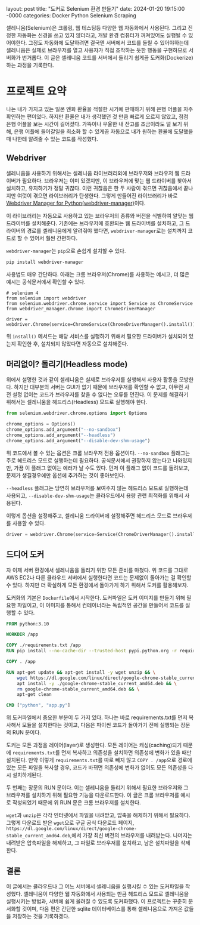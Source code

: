 layout: post
title: "도커로 Selenium 환경 만들기"
date: 2024-01-20 19:15:00 -0000
categories: Docker Python Selenium Scraping

셀레니움(Selenium)은 크롤링, 웹 테스팅등 다양한 웹 자동화에서 사용된다. 그리고 진정한 자동화는 신경을 쓰고 있지 않더라고, 개발 환경 컴퓨터가 꺼져있어도 실행될 수 있어야한다. 그정도 자동화에 도달하려면 결국엔 서버에서 코드를 돌릴 수 있어야하는데 셀레니움은 실제로 브라우저를 열고 사용자가 직접 조작하는 듯한 행동을 구현하므로 서버화가 번거롭다. 이 글은 셀레니움 코드를 서버에서 돌리기 쉽게끔 도커화(Dockerize)하는 과정을 기록한다.

# 프로젝트 요약
나는 내가 가지고 있는 일본 엔화 환율을 적절한 시기에 판매하기 위해 은행 어플을 자주 확인하는 편이었다. 하지만 환율은 내가 생각했던 것 만큼 빠르게 오르지 않았고, 점점 은행 어플을 보는 시간이 길어졌다. 가뜩이나 우울한 내 잔고를 조금이라도 덜 보기 위해, 은행 어플에 들어갈일을 최소화 할 수 있게끔 자동으로 내가 원하는 환율에 도달했을 때 나한테 알려줄 수 있는 코드를 작성했다.

## Webdriver
셀레니움을 사용하기 위해서는 셀레니움 라이브러리외에 브라우저와 브라우저 웹 드라이버가 필요하다. 브라우저는 이미 있겠지만, 이 브라우저에 맞는 웹 드라이버를 찾아서 설치하고, 유지하기가 정말 귀찮다. 이런 귀찮음은 한 두 사람이 겪으면 귀찮음에서 끝나지만 여럿이 겪으면 라이브러리가 탄생한다. 그렇게 만들어진 라이브러리가 바로 [Webdriver Manager for Python(webdriver-manager)](https://pypi.org/project/webdriver-manager/)이다.

이 라이브러리는 자동으로 사용하고 있는 브라우저의 종류와 버전을 식별하여 알맞는 웹드라이버를 설치해준다. 기존에는 브라우저에 호환되는 웹 드라이버를 설치하고, 그 드라이버의 경로를 셀레니움에게 알려줘야 했다면, `webdriver-manager`로는 설치까지 코드로 할 수 있어서 훨씬 간편하다. 

`webdriver-manager`는 `pip`으로 손쉽게 설치할 수 있다.
```bash
pip install webdriver-manager
```

사용법도 매우 간단하다. 아래는 크롬 브라우저(Chrome)를 사용하는 예시고, 더 많은 예시는 공식문서에서 확인할 수 있다.

```python3
# selenium 4
from selenium import webdriver
from selenium.webdriver.chrome.service import Service as ChromeService
from webdriver_manager.chrome import ChromeDriverManager

driver = webdriver.Chrome(service=ChromeService(ChromeDriverManager().install()))
```
위 `install()` 메서드는 해당 서비스를 실행하기 위해서 필요한 드라이버가 설치되어 있는지 확인한 후, 설치되지 않았다면 자동으로 설치해준다.

## 머리없이? 돌리기(Headless mode)
위에서 설명한 것과 같이 셀레니움은 실제로 브라우저를 실행해서 사용자 활동을 모방한다. 하지만 대부분의 서버는 GUI가 없기 때문에 브라우저를 확인할 수 없고, 아무런 사전 설정 없이는 코드가 브라우저를 찾을 수 없다는 오류를 던진다. 이 문제를 해결하기 위해서는 셀레니움을 헤드리스(Headless) 모드로 실행해야 한다.

```python
from selenium.webdriver.chrome.options import Options

chrome_options = Options()
chrome_options.add_argument("--no-sandbox")
chrome_options.add_argument("--headless")
chrome_options.add_argument("--disable-dev-shm-usage")
```
위 코드에서 볼 수 있는 옵션은 크롬 브라우저 전용 옵션이다. `--no-sandbox` 플래그는 주로 헤드리스 모드로 실행하는데 필요하다. 공식문서에서 권장하지 않는다고 나와있지만, 가끔 이 플래그 없이는 에러가 날 수도 있다. 먼저 이 플래그 없이 코드를 돌려보고, 문제가 생길경우에만 옵션에 추가하는 것이 좋아보인다.

`--headless` 플래그는 당연히 브라우저를 보여주지 않는 헤드리스 모드로 실행하는데 사용되고, `--disable-dev-shm-usage`는 클라우드에서 용량 관련 최적화를 위해서 사용된다.

이렇게 옵션을 설정해주고, 셀레니움 드라이버에 설정해주면 헤드리스 모드로 브라우저를 사용할 수 있다.

```python
driver = webdriver.Chrome(service=Service(ChromeDriverManager().install()), options=chrome_options)
```

## 드디어 도커
자 이제 서버 환경에서 셀레니움을 돌리기 위한 모든 준비를 마쳤다. 위 코드를 그대로 AWS EC2나 다른 클라우드 서버에서 실행한다면 코드는 문제없이 돌아가는 걸 확인할 수 있다. 하지만 더 확실하게 모든 환경에서 돌아가게 하기 위해서 도커를 활용해보자.

도커화의 기본은 `Dockerfile`에서 시작한다. 도커파일은 도커 이미지를 만들기 위해 필요한 파일이고, 이 이미지를 통해서 컨테이너라는 독립적인 공간을 만들어서 코드를 실행할 수 있다.

```Dockerfile
FROM python:3.10

WORKDIR /app

COPY ./requirements.txt /app
RUN pip install --no-cache-dir --trusted-host pypi.python.org -r requirements.txt

COPY . /app

RUN apt-get update && apt-get install -y wget unzip && \
    wget https://dl.google.com/linux/direct/google-chrome-stable_current_amd64.deb && \
    apt install -y ./google-chrome-stable_current_amd64.deb && \
    rm google-chrome-stable_current_amd64.deb && \
    apt-get clean

CMD ["python", "app.py"]
```

위 도커파일에서 중요한 부분이 두 가지 있다. 하나는 바로 requirements.txt를 먼저 복사해서 모듈을 설치한다는 것이고, 다음은 파이썬 코드가 돌아가기 전에 실행되는 장문의 RUN 문이다. 

도커는 모든 과정을 레이어(layer)로 생성한다. 모든 레이어는 캐싱(caching)되기 때문에 `requirements.txt`를 먼저 복사하고 의존성을 설치하면 의존성에 변화가 있을 때만 설치된다. 만약 이렇게 `requirements.txt`를 따로 빼지 않고 `COPY . /app`으로 경로에 있는 모든 파일을 복사할 경우, 코드가 바뀌면 의존성에 변화가 없어도 모든 의존성을 다시 설치하게된다.

두 번째는 장문의 RUN 문이다. 이는 셀레니움을 돌리기 위해서 필요한 브라우저와 그 브라우저를 설치하기 위해 필요한 기능을 다운로드한다. 이 글은 크롬 브라우저를 예시로 작성되었기 때문에 위 RUN 문은 크롬 브라우저를 설치한다.

`wget`과 `unzip`은 각각 인터넷에서 파일을 내려받고, 압축을 해제하기 위해서 필요하다. 그렇게 다운로드 받은 `wget`으로 구글 공식 다운로드 페이지, `https://dl.google.com/linux/direct/google-chrome-stable_current_amd64.deb`,에서 가장 최신 버전의 브라우저를 내려받는다. 나머지는 내려받은 압축파일을 해제하고, 그 파일로 브라우저를 설치하고, 남은 설치파일을 삭제한다.

## 결론
이 글에서는 클라우드나 그 어느 서버에서 셀레니움을 실행시킬 수 있는 도커파일을 작성했다. 셀레니움이 다양한 웹 자동화에서 사용되는 만큼 헤드리스 모드로 셀레니움을 실행시키는 방법과, 서버에 쉽게 올려질 수 있도록 도커화했다. 이 프로젝트는 꾸준히 문서화할 것이며, 다음 편은 간단한 sqlite 데이터베이스를 통해 셀레니움으로 가져온 값들을 저장하는 것을 기록하겠다.